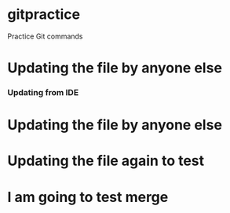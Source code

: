# gitpractice
Practice Git commands

# Updating the file by anyone else

### Updating from IDE

# Updating the file by anyone else

# Updating the file again to test

# I am going to test merge